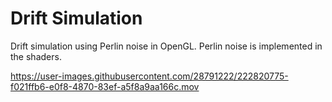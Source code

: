 # Drift Simulation

Drift simulation using Perlin noise in OpenGL. Perlin noise is implemented in the shaders. 

https://user-images.githubusercontent.com/28791222/222820775-f021ffb6-e0f8-4870-83ef-a5f8a9aa166c.mov
